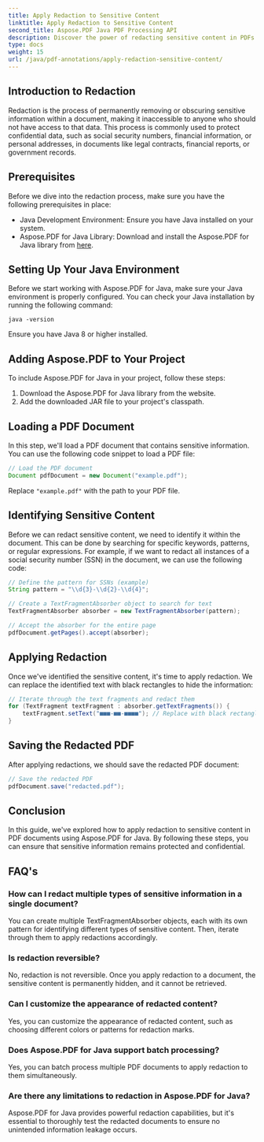 ```yaml
---
title: Apply Redaction to Sensitive Content
linktitle: Apply Redaction to Sensitive Content
second_title: Aspose.PDF Java PDF Processing API
description: Discover the power of redacting sensitive content in PDFs with Aspose.PDF for Java.
type: docs
weight: 15
url: /java/pdf-annotations/apply-redaction-sensitive-content/
---
```


## Introduction to Redaction

Redaction is the process of permanently removing or obscuring sensitive information within a document, making it inaccessible to anyone who should not have access to that data. This process is commonly used to protect confidential data, such as social security numbers, financial information, or personal addresses, in documents like legal contracts, financial reports, or government records.

## Prerequisites

Before we dive into the redaction process, make sure you have the following prerequisites in place:

- Java Development Environment: Ensure you have Java installed on your system.
- Aspose.PDF for Java Library: Download and install the Aspose.PDF for Java library from [here](https://releases.aspose.com/pdf/java/).


## Setting Up Your Java Environment

Before we start working with Aspose.PDF for Java, make sure your Java environment is properly configured. You can check your Java installation by running the following command:

```java -version```

Ensure you have Java 8 or higher installed.

## Adding Aspose.PDF to Your Project

To include Aspose.PDF for Java in your project, follow these steps:

1. Download the Aspose.PDF for Java library from the website.
2. Add the downloaded JAR file to your project's classpath.

## Loading a PDF Document

In this step, we'll load a PDF document that contains sensitive information. You can use the following code snippet to load a PDF file:

```java
// Load the PDF document
Document pdfDocument = new Document("example.pdf");
```

Replace `"example.pdf"` with the path to your PDF file.

## Identifying Sensitive Content

Before we can redact sensitive content, we need to identify it within the document. This can be done by searching for specific keywords, patterns, or regular expressions. For example, if we want to redact all instances of a social security number (SSN) in the document, we can use the following code:

```java
// Define the pattern for SSNs (example)
String pattern = "\\d{3}-\\d{2}-\\d{4}";

// Create a TextFragmentAbsorber object to search for text
TextFragmentAbsorber absorber = new TextFragmentAbsorber(pattern);

// Accept the absorber for the entire page
pdfDocument.getPages().accept(absorber);
```

## Applying Redaction

Once we've identified the sensitive content, it's time to apply redaction. We can replace the identified text with black rectangles to hide the information:

```java
// Iterate through the text fragments and redact them
for (TextFragment textFragment : absorber.getTextFragments()) {
    textFragment.setText("■■■-■■-■■■■"); // Replace with black rectangles
}
```

## Saving the Redacted PDF

After applying redactions, we should save the redacted PDF document:

```java
// Save the redacted PDF
pdfDocument.save("redacted.pdf");
```

## Conclusion

In this guide, we've explored how to apply redaction to sensitive content in PDF documents using Aspose.PDF for Java. By following these steps, you can ensure that sensitive information remains protected and confidential.

## FAQ's

### How can I redact multiple types of sensitive information in a single document?

You can create multiple TextFragmentAbsorber objects, each with its own pattern for identifying different types of sensitive content. Then, iterate through them to apply redactions accordingly.

### Is redaction reversible?

No, redaction is not reversible. Once you apply redaction to a document, the sensitive content is permanently hidden, and it cannot be retrieved.

### Can I customize the appearance of redacted content?

Yes, you can customize the appearance of redacted content, such as choosing different colors or patterns for redaction marks.

### Does Aspose.PDF for Java support batch processing?

Yes, you can batch process multiple PDF documents to apply redaction to them simultaneously.

### Are there any limitations to redaction in Aspose.PDF for Java?

Aspose.PDF for Java provides powerful redaction capabilities, but it's essential to thoroughly test the redacted documents to ensure no unintended information leakage occurs.
